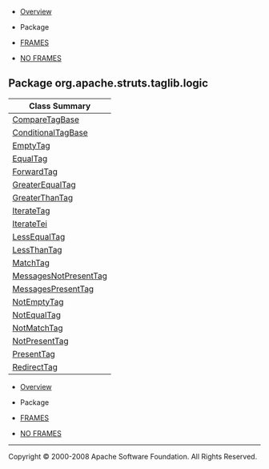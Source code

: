 -   [Overview](../../../../../overview-summary.html.md)
-   Package

-   [FRAMES](../../../../../index.html.md)
-   [NO FRAMES](package-summary.html.md)

Package org.apache.struts.taglib.logic
--------------------------------------

| Class Summary                                       |
|-----------------------------------------------------|
| [CompareTagBase](CompareTagBase.html.md)               |
| [ConditionalTagBase](ConditionalTagBase.html.md)       |
| [EmptyTag](EmptyTag.html.md)                           |
| [EqualTag](EqualTag.html.md)                           |
| [ForwardTag](ForwardTag.html.md)                       |
| [GreaterEqualTag](GreaterEqualTag.html.md)             |
| [GreaterThanTag](GreaterThanTag.html.md)               |
| [IterateTag](IterateTag.html.md)                       |
| [IterateTei](IterateTei.html.md)                       |
| [LessEqualTag](LessEqualTag.html.md)                   |
| [LessThanTag](LessThanTag.html.md)                     |
| [MatchTag](MatchTag.html.md)                           |
| [MessagesNotPresentTag](MessagesNotPresentTag.html.md) |
| [MessagesPresentTag](MessagesPresentTag.html.md)       |
| [NotEmptyTag](NotEmptyTag.html.md)                     |
| [NotEqualTag](NotEqualTag.html.md)                     |
| [NotMatchTag](NotMatchTag.html.md)                     |
| [NotPresentTag](NotPresentTag.html.md)                 |
| [PresentTag](PresentTag.html.md)                       |
| [RedirectTag](RedirectTag.html.md)                     |

-   [Overview](../../../../../overview-summary.html.md)
-   Package

-   [FRAMES](../../../../../index.html.md)
-   [NO FRAMES](package-summary.html.md)

------------------------------------------------------------------------

Copyright © 2000-2008 Apache Software Foundation. All Rights Reserved.
